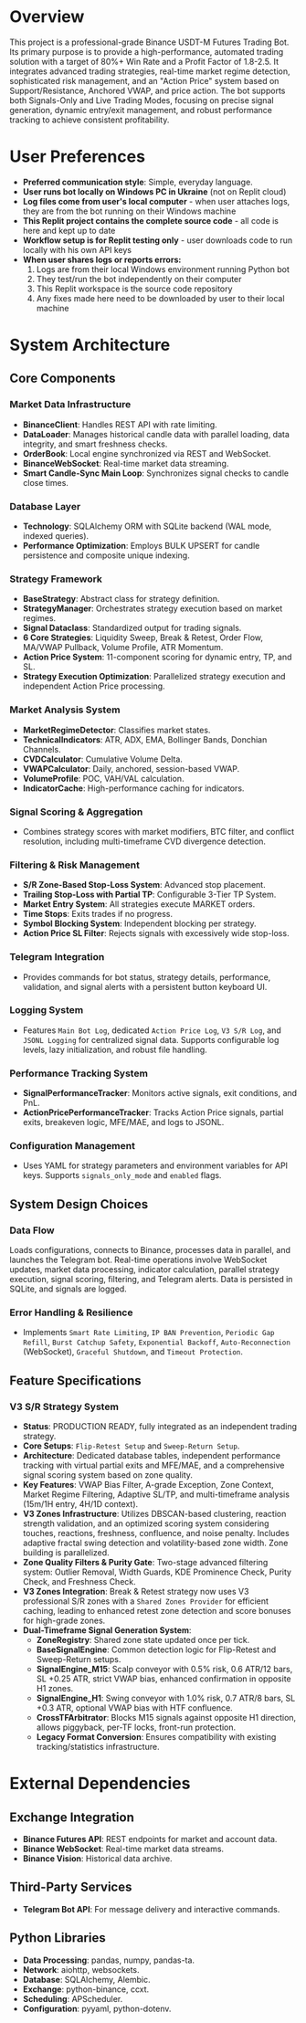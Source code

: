 # Overview

This project is a professional-grade Binance USDT-M Futures Trading Bot. Its primary purpose is to provide a high-performance, automated trading solution with a target of 80%+ Win Rate and a Profit Factor of 1.8-2.5. It integrates advanced trading strategies, real-time market regime detection, sophisticated risk management, and an "Action Price" system based on Support/Resistance, Anchored VWAP, and price action. The bot supports both Signals-Only and Live Trading Modes, focusing on precise signal generation, dynamic entry/exit management, and robust performance tracking to achieve consistent profitability.

# User Preferences

- **Preferred communication style**: Simple, everyday language.
- **User runs bot locally on Windows PC in Ukraine** (not on Replit cloud)
- **Log files come from user's local computer** - when user attaches logs, they are from the bot running on their Windows machine
- **This Replit project contains the complete source code** - all code is here and kept up to date
- **Workflow setup is for Replit testing only** - user downloads code to run locally with his own API keys
- **When user shares logs or reports errors:**
    1. Logs are from their local Windows environment running Python bot
    2. They test/run the bot independently on their computer
    3. This Replit workspace is the source code repository
    4. Any fixes made here need to be downloaded by user to their local machine

# System Architecture

## Core Components

### Market Data Infrastructure
- **BinanceClient**: Handles REST API with rate limiting.
- **DataLoader**: Manages historical candle data with parallel loading, data integrity, and smart freshness checks.
- **OrderBook**: Local engine synchronized via REST and WebSocket.
- **BinanceWebSocket**: Real-time market data streaming.
- **Smart Candle-Sync Main Loop**: Synchronizes signal checks to candle close times.

### Database Layer
- **Technology**: SQLAlchemy ORM with SQLite backend (WAL mode, indexed queries).
- **Performance Optimization**: Employs BULK UPSERT for candle persistence and composite unique indexing.

### Strategy Framework
- **BaseStrategy**: Abstract class for strategy definition.
- **StrategyManager**: Orchestrates strategy execution based on market regimes.
- **Signal Dataclass**: Standardized output for trading signals.
- **6 Core Strategies**: Liquidity Sweep, Break & Retest, Order Flow, MA/VWAP Pullback, Volume Profile, ATR Momentum.
- **Action Price System**: 11-component scoring for dynamic entry, TP, and SL.
- **Strategy Execution Optimization**: Parallelized strategy execution and independent Action Price processing.

### Market Analysis System
- **MarketRegimeDetector**: Classifies market states.
- **TechnicalIndicators**: ATR, ADX, EMA, Bollinger Bands, Donchian Channels.
- **CVDCalculator**: Cumulative Volume Delta.
- **VWAPCalculator**: Daily, anchored, session-based VWAP.
- **VolumeProfile**: POC, VAH/VAL calculation.
- **IndicatorCache**: High-performance caching for indicators.

### Signal Scoring & Aggregation
- Combines strategy scores with market modifiers, BTC filter, and conflict resolution, including multi-timeframe CVD divergence detection.

### Filtering & Risk Management
- **S/R Zone-Based Stop-Loss System**: Advanced stop placement.
- **Trailing Stop-Loss with Partial TP**: Configurable 3-Tier TP System.
- **Market Entry System**: All strategies execute MARKET orders.
- **Time Stops**: Exits trades if no progress.
- **Symbol Blocking System**: Independent blocking per strategy.
- **Action Price SL Filter**: Rejects signals with excessively wide stop-loss.

### Telegram Integration
- Provides commands for bot status, strategy details, performance, validation, and signal alerts with a persistent button keyboard UI.

### Logging System
- Features `Main Bot Log`, dedicated `Action Price Log`, `V3 S/R Log`, and `JSONL Logging` for centralized signal data. Supports configurable log levels, lazy initialization, and robust file handling.

### Performance Tracking System
- **SignalPerformanceTracker**: Monitors active signals, exit conditions, and PnL.
- **ActionPricePerformanceTracker**: Tracks Action Price signals, partial exits, breakeven logic, MFE/MAE, and logs to JSONL.

### Configuration Management
- Uses YAML for strategy parameters and environment variables for API keys. Supports `signals_only_mode` and `enabled` flags.

## System Design Choices

### Data Flow
Loads configurations, connects to Binance, processes data in parallel, and launches the Telegram bot. Real-time operations involve WebSocket updates, market data processing, indicator calculation, parallel strategy execution, signal scoring, filtering, and Telegram alerts. Data is persisted in SQLite, and signals are logged.

### Error Handling & Resilience
- Implements `Smart Rate Limiting`, `IP BAN Prevention`, `Periodic Gap Refill`, `Burst Catchup Safety`, `Exponential Backoff`, `Auto-Reconnection` (WebSocket), `Graceful Shutdown`, and `Timeout Protection`.

## Feature Specifications

### V3 S/R Strategy System
- **Status**: PRODUCTION READY, fully integrated as an independent trading strategy.
- **Core Setups**: `Flip-Retest Setup` and `Sweep-Return Setup`.
- **Architecture**: Dedicated database tables, independent performance tracking with virtual partial exits and MFE/MAE, and a comprehensive signal scoring system based on zone quality.
- **Key Features**: VWAP Bias Filter, A-grade Exception, Zone Context, Market Regime Filtering, Adaptive SL/TP, and multi-timeframe analysis (15m/1H entry, 4H/1D context).
- **V3 Zones Infrastructure**: Utilizes DBSCAN-based clustering, reaction strength validation, and an optimized scoring system considering touches, reactions, freshness, confluence, and noise penalty. Includes adaptive fractal swing detection and volatility-based zone width. Zone building is parallelized.
- **Zone Quality Filters & Purity Gate**: Two-stage advanced filtering system: Outlier Removal, Width Guards, KDE Prominence Check, Purity Check, and Freshness Check.
- **V3 Zones Integration**: Break & Retest strategy now uses V3 professional S/R zones with a `Shared Zones Provider` for efficient caching, leading to enhanced retest zone detection and score bonuses for high-grade zones.
- **Dual-Timeframe Signal Generation System**:
  - **ZoneRegistry**: Shared zone state updated once per tick.
  - **BaseSignalEngine**: Common detection logic for Flip-Retest and Sweep-Return setups.
  - **SignalEngine_M15**: Scalp conveyor with 0.5% risk, 0.6 ATR/12 bars, SL +0.25 ATR, strict VWAP bias, enhanced confirmation in opposite H1 zones.
  - **SignalEngine_H1**: Swing conveyor with 1.0% risk, 0.7 ATR/8 bars, SL +0.3 ATR, optional VWAP bias with HTF confluence.
  - **CrossTFArbitrator**: Blocks M15 signals against opposite H1 direction, allows piggyback, per-TF locks, front-run protection.
  - **Legacy Format Conversion**: Ensures compatibility with existing tracking/statistics infrastructure.

# External Dependencies

## Exchange Integration
- **Binance Futures API**: REST endpoints for market and account data.
- **Binance WebSocket**: Real-time market data streams.
- **Binance Vision**: Historical data archive.

## Third-Party Services
- **Telegram Bot API**: For message delivery and interactive commands.

## Python Libraries
- **Data Processing**: pandas, numpy, pandas-ta.
- **Network**: aiohttp, websockets.
- **Database**: SQLAlchemy, Alembic.
- **Exchange**: python-binance, ccxt.
- **Scheduling**: APScheduler.
- **Configuration**: pyyaml, python-dotenv.